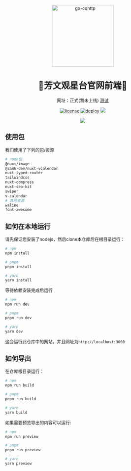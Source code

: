 <p align="center">
    <img src="https://cdn.staticaly.com/gh/HoubunSOP/SOP-Web-frontend/main/public/logo black.png" width="200" height="200" alt="go-cqhttp">
</p>

<div align="center">


# 🔭芳文观星台官网前端🌟



网址：正式(暂未上线) [测试](https://sop.sakurakoi.top)

</div>

<p align="center">
  <a href="https://github.com/HoubunSOP/SOP-Web-frontend/blob/main/LICENSE">
    <img src="https://img.shields.io/github/license/HoubunSOP/SOP-Web-frontend" alt="license">
  </a>
  <a href="https://app.netlify.com/sites/spiffy-phoenix-0cb8a9/deploys">
    <img src="https://api.netlify.com/api/v1/badges/b12d882b-776e-44e3-a35f-afa249b99909/deploy-status" alt="deploy">
  </a>
  <a href="https://app.fossa.com/projects/git%2Bgithub.com%2FHoubunSOP%2FSOP-Web-frontend?ref=badge_shield" alt="FOSSA Status"><img src="https://app.fossa.com/api/projects/git%2Bgithub.com%2FHoubunSOP%2FSOP-Web-frontend.svg?type=shield"/></a>
</p>
<p align="center">
<a href="https://app.fossa.com/projects/git%2Bgithub.com%2FHoubunSOP%2FSOP-Web-frontend?ref=badge_large" alt="FOSSA Status"><img src="https://app.fossa.com/api/projects/git%2Bgithub.com%2FHoubunSOP%2FSOP-Web-frontend.svg?type=large"/></a>
</p>

## 使用包

我们使用了下列的包/资源

```bash
# node包
@nuxt/image
@samk-dev/nuxt-vcalendar
nuxt-typed-router
tailwindcss
nuxt-compress
nuxt-seo-kit
swiper
v-calendar
# 其他资源
waline
font-awesome
```

## 如何在本地运行

请先保证您安装了nodejs，然后clone本仓库后在根目录运行：

```bash
# npm
npm install

# pnpm
pnpm install

# yarn
yarn install
```

等待依赖安装完成后运行

```bash
# npm
npm run dev

# pnpm
pnpm run dev

# yarn
yarn dev
```

这会运行此仓库中的网站，并且网址为`http://localhost:3000`

## 如何导出

在仓库根目录运行：

```bash
# npm
npm run build

# pnpm
pnpm run build

# yarn
yarn build
```

如果需要预览导出的内容可以运行:

```bash
# npm
npm run preview

# pnpm
pnpm run preview

# yarn
yarn preview
```
## 